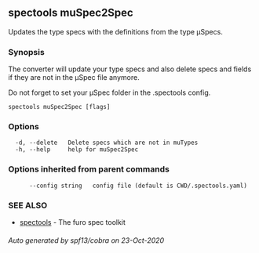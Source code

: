 ## spectools muSpec2Spec

Updates the type specs with the definitions from the type µSpecs.

### Synopsis

The converter will update your type specs and also delete specs and fields if they are not in the µSpec file anymore.

Do not forget to set your µSpec folder in the .spectools config.

```
spectools muSpec2Spec [flags]
```

### Options

```
  -d, --delete   Delete specs which are not in muTypes
  -h, --help     help for muSpec2Spec
```

### Options inherited from parent commands

```
      --config string   config file (default is CWD/.spectools.yaml)
```

### SEE ALSO

* [spectools](spectools.md)	 - The furo spec toolkit

###### Auto generated by spf13/cobra on 23-Oct-2020
